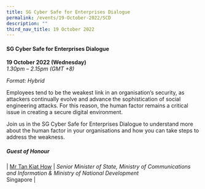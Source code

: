 ```yaml
---
title: SG Cyber Safe for Enterprises Dialogue
permalink: /events/19-October-2022/SCD
description: ""
third_nav_title: 19 October 2022
---
```

#### **SG Cyber Safe for Enterprises Dialogue**
 
**19 October 2022 (Wednesday)**  
*1.30pm – 2.15pm (GMT +8)*

*Format: Hybrid*

Employees tend to be the weakest link in an organisation’s security, as attackers continually evolve and advance the sophistication of social engineering attacks. For this reason, the human factor remains a critical issue in creating a secure digital environment. 

Join us in the SG Cyber Safe for Enterprises Dialogue to understand more about the human factor in your organisations and how you can take steps to address the weakness.

##### **Guest of Honour**
| [Mr Tan Kiat How](/speaker-josephine-teo)     | *Senior Minister of State, Ministry of Communications and Information & Ministry of National Development*<br>Singapore      |